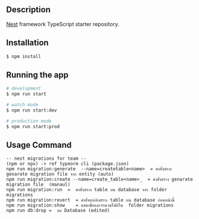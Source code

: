 ## Description

[Nest](https://github.com/nestjs/nest) framework TypeScript starter repository.

## Installation

```bash
$ npm install
```

## Running the app

```bash
# development
$ npm run start

# watch mode
$ npm run start:dev

# production mode
$ npm run start:prod
```

## Usage Command
```
-- nest migrations for team --
(npm or npx) -> ref typeorm cli (package.json)
npm run migration:generate  --name=createtable<name>  = คำสั่งสราง genarate migration file จาก entity (auto)
npm run migration:create --name=create_table<name>_  = คำสั่งสราง genarate migration file  (manaul)
npm run migration:run  =  คำสั่งสราง table บน database จาก folder migrations
npm run migration:revert  = คำสั่งยกเลิกสราง table บน database ก่อนหน้านี้
npm run migration:show    = แสดงชื่อและจำนวนไฟล์ใน  folder migrations
npm run db:drop =  ลบ Database (edited)
```
